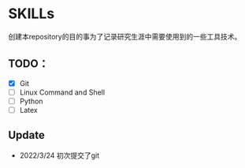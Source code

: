 # SKILLs

创建本repository的目的事为了记录研究生涯中需要使用到的一些工具技术。

## TODO：

- [x] Git
- [ ] Linux Command and Shell     
- [ ] Python
- [ ] Latex

## Update

- 2022/3/24 初次提交了git

